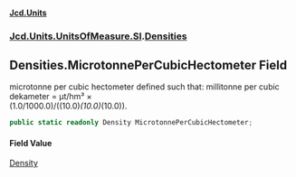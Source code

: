 #### [Jcd.Units](index.md 'index')
### [Jcd.Units.UnitsOfMeasure.SI](Jcd.Units.UnitsOfMeasure.SI.md 'Jcd.Units.UnitsOfMeasure.SI').[Densities](Densities.md 'Jcd.Units.UnitsOfMeasure.SI.Densities')

## Densities.MicrotonnePerCubicHectometer Field

microtonne per cubic hectometer defined such that: millitonne per cubic dekameter = μt/hm³ ×  
(1.0/1000.0)/((10.0)*(10.0)*(10.0)).

```csharp
public static readonly Density MicrotonnePerCubicHectometer;
```

#### Field Value
[Density](Density.md 'Jcd.Units.UnitTypes.Density')